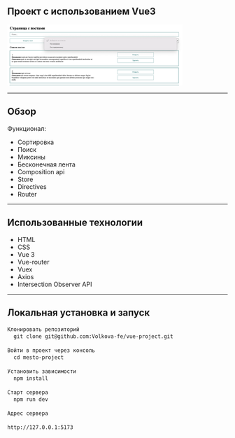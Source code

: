 ## Проект с использованием Vue3

<img src="demo/main-vue.png" width="400">

___
## Обзор

Функционал:
 - Сортировка
 - Поиск
 - Миксины
 - Бесконечная лента
 - Composition api
 - Store
 - Directives
 - Router
___
## Использованные технологии
* HTML
* CSS
* Vue 3
* Vue-router
* Vuex
* Axios
* Intersection Observer API

___
## Локальная установка и запуск
```
Клонировать репозиторий
  git clone git@github.com:Volkova-fe/vue-project.git

Войти в проект через консоль
  cd mesto-project

Установить зависимости
  npm install

Старт сервера
  npm run dev
  
Адрес сервера

http://127.0.0.1:5173
```
